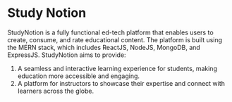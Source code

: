 # Study Notion
StudyNotion is a fully functional ed-tech platform that enables users to create, consume, and rate educational content. The platform is built using the MERN stack, which includes ReactJS, NodeJS, MongoDB, and ExpressJS.
StudyNotion aims to provide:
1) A seamless and interactive learning experience for students, making education more accessible and engaging.
2) A platform for instructors to showcase their expertise and connect with learners across the globe.
